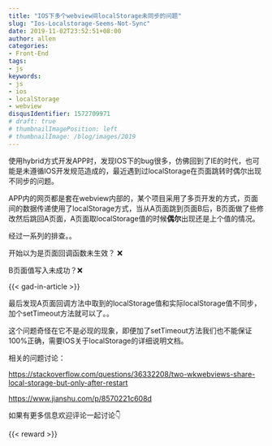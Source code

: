 ```yaml
---
title: "IOS下多个webview间localStorage未同步的问题"
slug: "Ios-Localstorage-Seems-Not-Sync"
date: 2019-11-02T23:52:51+08:00
author: allen
categories:
- Front-End
tags:
- js
keywords:
- js
- ios
- localStorage
- webview
disqusIdentifier: 1572709971
# draft: true
# thumbnailImagePosition: left
# thumbnailImage: /blog/images/2019
---
```


使用hybrid方式开发APP时，发现IOS下的bug很多，仿佛回到了IE的时代，也可能是未遵循IOS开发规范造成的，最近遇到过localStorage在页面跳转时偶尔出现不同步的问题。

<!--more-->

APP内的网页都是套在webview内部的，某个项目采用了多页开发的方式，页面间的数据传递使用了localStorage方式，当从A页面跳到页面B后，B页面做了些修改然后跳回A页面，A页面取localStorage值的时候**偶尔**出现还是上个值的情况。

经过一系列的排查。。

开始以为是页面回调函数未生效？ ❌

B页面值写入未成功？❌

{{< gad-in-article >}}

最后发现A页面回调方法中取到的localStorage值和实际localStorage值不同步，加个setTimeout方法就可以了。。

这个问题奇怪在它不是必现的现象，即便加了setTimeout方法我们也不能保证100%正确，需要IOS关于localStorage的详细说明文档。

相关的问题讨论：

https://stackoverflow.com/questions/36332208/two-wkwebviews-share-local-storage-but-only-after-restart

https://www.jianshu.com/p/8570221c608d

如果有更多信息欢迎评论一起讨论👇

<!-- {{< embed-caniuse css-placeholder-shown >}} -->
<!-- {{< codepen pen="PKdOpB" user="justforuse" theme="dark">}} -->
<!-- {{< alert warning >}}
xxx
{{< /alert >}} -->
{{< reward >}}
